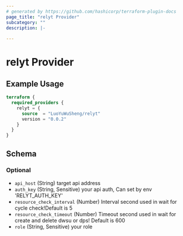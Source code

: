 ```yaml
---
# generated by https://github.com/hashicorp/terraform-plugin-docs
page_title: "relyt Provider"
subcategory: ""
description: |-
  
---
```


# relyt Provider



## Example Usage

```terraform
terraform {
  required_providers {
    relyt = {
      source  = "LuoYuWuSheng/relyt"
      version = "0.0.2"
    }
  }
}
```

<!-- schema generated by tfplugindocs -->
## Schema

### Optional

- `api_host` (String) target api address
- `auth_key` (String, Sensitive) your api auth, Can set by env 'RELYT_AUTH_KEY'
- `resource_check_interval` (Number) Interval second used in wait for cycle check!Default is 5
- `resource_check_timeout` (Number) Timeout second used in wait for create and delete dwsu or dps! Default is 600
- `role` (String, Sensitive) your role
